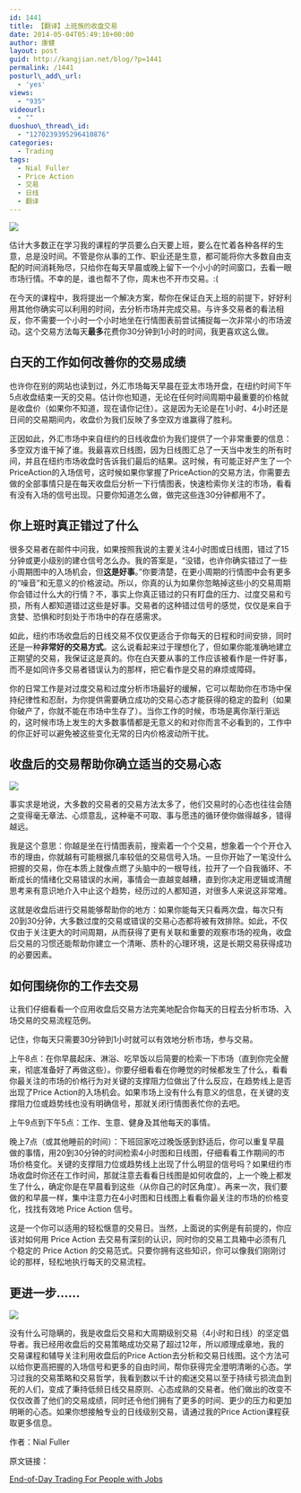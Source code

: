 ```yaml
---
id: 1441
title: 【翻译】上班族的收盘交易
date: 2014-05-04T05:49:10+00:00
author: 康健
layout: post
guid: http://kangjian.net/blog/?p=1441
permalink: /1441
posturl\_add\_url:
  - 'yes'
views:
  - "935"
videourl:
  - ""
duoshuo\_thread\_id:
  - "1270239395296410876"
categories:
  - Trading
tags:
  - Nial Fuller
  - Price Action
  - 交易
  - 日线
  - 翻译
---
```


![][image-1]

估计大多数正在学习我的课程的学员要么白天要上班，要么在忙着各种各样的生意，总是没时间。不管是你从事的工作、职业还是生意，都可能将你大多数自由支配的时间消耗殆尽，只给你在每天早晨或晚上留下一个小小的时间窗口，去看一眼市场行情。不幸的是，谁也帮不了你，周末也不开市交易。:(

在今天的课程中，我将提出一个解决方案，帮你在保证白天上班的前提下，好好利用其他你确实可以利用的时间，去分析市场并完成交易。与许多交易者的看法相反，你不需要一个小时一个小时地坐在行情图表前尝试捕捉每一次非常小的市场波动。这个交易方法每天**最多**花费你30分钟到1小时的时间，我更喜欢这么做。

## 白天的工作如何改善你的交易成绩

也许你在别的网站也读到过，外汇市场每天早晨在亚太市场开盘，在纽约时间下午5点收盘结束一天的交易。估计你也知道，无论在任何时间周期中最重要的价格就是收盘价（如果你不知道，现在请你记住）。这是因为无论是在1小时、4小时还是日间的交易期间内，收盘价为我们反映了多空双方谁赢得了胜利。

正因如此，外汇市场中来自纽约的日线收盘价为我们提供了一个非常重要的信息：多空双方谁干掉了谁。我最喜欢日线图，因为日线图汇总了一天当中发生的所有时间，并且在纽约市场收盘时告诉我们最后的结果。这时候，有可能正好产生了一个PriceAction的入场信号，这时候如果你掌握了PriceAction的交易方法，你需要去做的全部事情只是在每天收盘后分析一下行情图表，快速检索你关注的市场，看看有没有入场的信号出现。只要你知道怎么做，做完这些连30分钟都用不了。

## 你上班时真正错过了什么

很多交易者在邮件中问我，如果按照我说的主要关注4小时图或日线图，错过了15分钟或更小级别的建仓信号怎么办。我的答案是，“没错，也许你确实错过了一些小周期图中的入场机会，但**这是好事**。”你要清楚，在更小周期的行情图中会有更多的“噪音”和无意义的价格波动。所以，你真的认为如果你忽略掉这些小的交易周期你会错过什么大的行情？不，事实上你真正错过的只有盯盘的压力、过度交易和亏损，所有人都知道错过这些是好事。交易者的这种错过信号的感觉，仅仅是来自于贪婪、恐惧和时刻处于市场中的存在感需求。

如此，纽约市场收盘后的日线交易不仅仅更适合于你每天的日程和时间安排，同时还是一种**非常好的交易方式**。这么说看起来过于理想化了，但如果你能准确地建立正期望的交易，我保证这是真的。你在白天要从事的工作应该被看作是一件好事，而不是如同许多交易者错误认为的那样，把它看作是交易的麻烦或障碍。

你的日常工作是对过度交易和过度分析市场最好的缓解，它可以帮助你在市场中保持纪律性和忍耐，为你提供需要确立成功的交易心态才能获得的稳定的盈利（如果你破产了，你就不能在市场中生存了）。当你工作的时候，市场是离你渐行渐远的，这时候市场上发生的大多数事情都是无意义的和对你而言不必看到的，工作中的你正好可以避免被这些变化无常的日内价格波动所干扰。

## 收盘后的交易帮助你确立适当的交易心态

![][image-2]

事实求是地说，大多数的交易者的交易方法太多了，他们交易时的心态也往往会随之变得毫无章法、心烦意乱，这种毫不可取、事与愿违的循环使你做得越多，错得越远。

我是这个意思：你越是坐在行情图表前，搜索着一个个交易，想象着一个个开仓入市的理由，你就越有可能根据几率较低的交易信号入场。一旦你开始了一笔没什么把握的交易，你在本质上就像点燃了头脑中的一根导线，拉开了一个自我循环、不断成长的情绪化交易错误的水闸，事情会一直越变越糟，直到你决定用逻辑或清醒思考来有意识地介入中止这个趋势，经历过的人都知道，对很多人来说这非常难。

这就是收盘后进行交易能够帮助你的地方：如果你能每天只看两次盘，每次只有20到30分钟，大多数过度的交易或错误的交易心态都将被有效排除。如此，不仅仅由于关注更大的时间周期，从而获得了更有关联和重要的观察市场的视角，收盘后交易的习惯还能帮助你建立一个清晰、质朴的心理环境，这是长期交易获得成功的必要因素。

## 如何围绕你的工作去交易

让我们仔细看看一个应用收盘后交易方法完美地配合你每天的日程去分析市场、入场交易的交易流程范例。

记住，你每天只需要30分钟到1小时就可以有效地分析市场，参与交易。

上午8点：在你早晨起床、淋浴、吃早饭以后简要的检索一下市场（直到你完全醒来，彻底准备好了再做这些）。你要仔细看看在你睡觉的时候都发生了什么，看看你最关注的市场的价格行为对关键的支撑阻力位做出了什么反应，在趋势线上是否出现了Price Action的入场机会。如果市场上没有什么有意义的信息，在关键的支撑阻力位或趋势线也没有明确信号，那就关闭行情图表忙你的去吧。

上午9点到下午5点：工作、生意、健身及其他每天的事情。

晚上7点（或其他睡前的时间）：下班回家吃过晚饭感到舒适后，你可以重复早晨做的事情，用20到30分钟的时间检索4小时图和日线图，仔细看看工作期间的市场价格变化。关键的支撑阻力位或趋势线上出现了什么明显的信号吗？如果纽约市场收盘时你还在工作时间，那就注意去看看日线图是如何收盘的，上一个晚上都发生了什么，确定你是在早晨看到这些（从你自己的时区角度）。再来一次，我们要做的和早晨一样，集中注意力在4小时图和日线图上看看你最关注的市场的价格变化，找找有效地 Price Action 信号。

这是一个你可以适用的轻松惬意的交易日。当然，上面说的实例是有前提的，你应该对如何用 Price Action 去交易有深刻的认识，同时你的交易工具箱中必须有几个稳定的 Price Action 的交易范式。只要你拥有这些知识，你可以像我们刚刚讨论的那样，轻松地执行每天的交易流程。

## 更进一步……

![][image-3]

没有什么可隐瞒的，我是收盘后交易和大周期级别交易（4小时和日线）的坚定倡导者。我已经用收盘后的交易策略成功交易了超过12年，所以顺理成章地，我的交易课程和辅导关注利用收盘后的Price Action去分析和交易日线图。这个方法可以给你更高把握的入场信号和更多的自由时间，帮你获得完全澄明清晰的心态。学习过我的交易策略和交易哲学，我看到数以千计的痴迷交易以至于持续亏损流血到死的人们，变成了秉持低频日线交易原则、心态成熟的交易者。他们做出的改变不仅仅改善了他们的交易成绩，同时还令他们拥有了更多的时间、更少的压力和更加明晰的心态。如果你想接触专业的日线级别交易，请通过我的Price Action课程获取更多信息。

作者：Nial Fuller

原文链接：
  
[End-of-Day Trading For People with Jobs][1]

[1]:	http://www.learntotradethemarket.com/forex-currency-trading-blog/end-of-day-trading-for-people-with-jobs "End-of-Day Trading For People with Jobs"

[image-1]:	http://kangjian.net/images/2014/05/89AAAFCC-4423-4969-9CB1-1188E9C00989.jpg
[image-2]:	http://kangjian.net/images/2014/05/D20B729B-EFEA-4747-8555-D3EAD3167C86.jpg
[image-3]:	http://kangjian.net/images/2014/05/51AA620D-598B-4F77-8673-20D7AE932984.jpg